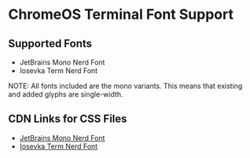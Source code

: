 # ChromeOS Terminal Font Support

## Supported Fonts

- JetBrains Mono Nerd Font
- Iosevka Term Nerd Font
 
NOTE: All fonts included are the mono variants.  This means that existing and added glyphs are single-width. 

## CDN Links for CSS Files

- [JetBrains Mono Nerd Font](https://cdn.jsdelivr.net/gh/bobby-welch/chromeos-terminal-fonts@v1.1.0/chromeos-terminal-jetbrains-mono-nerd-font.css)
- [Iosevka Term Nerd Font](https://cdn.jsdelivr.net/gh/bobby-welch/chromeos-terminal-fonts@v1.1.0/chromeos-terminal-iosevka-term-nerd-font.css)
